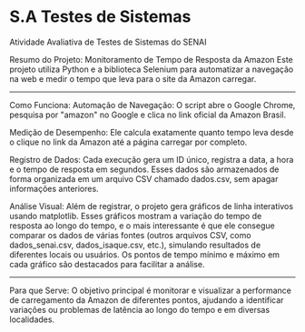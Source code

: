 # S.A Testes de Sistemas
Atividade Avaliativa de Testes de Sistemas do SENAI

Resumo do Projeto: Monitoramento de Tempo de Resposta da Amazon
Este projeto utiliza Python e a biblioteca Selenium para automatizar a navegação na web e medir o tempo que leva para o site da Amazon carregar.

<hr>

Como Funciona:
Automação de Navegação: O script abre o Google Chrome, pesquisa por "amazon" no Google e clica no link oficial da Amazon Brasil.

Medição de Desempenho: Ele calcula exatamente quanto tempo leva desde o clique no link da Amazon até a página carregar por completo.

Registro de Dados: Cada execução gera um ID único, registra a data, a hora e o tempo de resposta em segundos. Esses dados são armazenados de forma organizada em um arquivo CSV chamado dados.csv, sem apagar informações anteriores.

Análise Visual: Além de registrar, o projeto gera gráficos de linha interativos usando matplotlib. Esses gráficos mostram a variação do tempo de resposta ao longo do tempo, e o mais interessante é que ele consegue comparar os dados de várias fontes (outros arquivos CSV, 
como dados_senai.csv, dados_isaque.csv, etc.), simulando resultados de diferentes locais ou usuários. Os pontos de tempo mínimo e máximo em cada gráfico são destacados para facilitar a análise.

<hr>
Para que Serve:
O objetivo principal é monitorar e visualizar a performance de carregamento da Amazon de diferentes pontos, ajudando a identificar variações ou problemas de latência ao longo do tempo e em diversas localidades.


